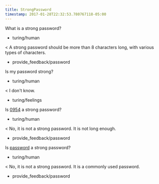 ```yaml
---
title: StrongPassword
timestamp: 2017-01-28T22:32:53.780767118-05:00
---
```


What is a strong password?
* turing/human

< A strong password should be more than 8 characters long, with various types of characters.
* provide_feedback/password

Is my password strong?
* turing/human

< I don't know.
* turing/feelings

Is [0954](password) a strong password?
* turing/human

< No, it is not a strong password. It is not long enough.
* provide_feedback/password

Is [password](password) a strong password?
* turing/human

< No, it is not a strong password. It is a commonly used password.
* provide_feedback/password
